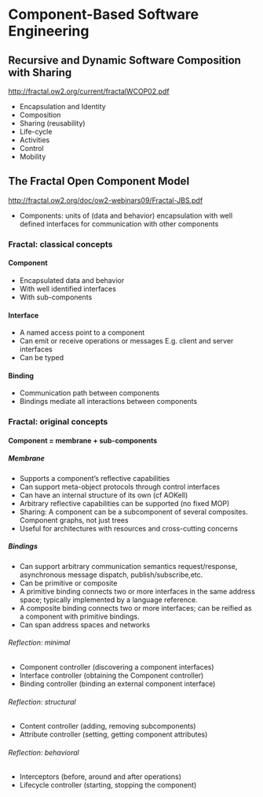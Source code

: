 Component-Based Software Engineering
====================================

Recursive and Dynamic Software Composition with Sharing
-------------------------------------------------------
http://fractal.ow2.org/current/fractalWCOP02.pdf
* Encapsulation and Identity
* Composition
* Sharing (reusability)
* Life-cycle
* Activities
* Control
* Mobility

The Fractal Open Component Model
--------------------------------
http://fractal.ow2.org/doc/ow2-webinars09/Fractal-JBS.pdf
* Components: units of (data and behavior) encapsulation with well
defined interfaces for communication with other components
### Fractal: classical concepts
#### Component
* Encapsulated data and behavior 
* With well identified interfaces
* With sub-components
#### Interface
* A named access point to a component
* Can emit or receive operations or messages
E.g. client and server interfaces
* Can be typed
#### Binding
* Communication path between components
* Bindings mediate all interactions between components

### Fractal:  original concepts
#### Component = membrane + sub-components
##### Membrane 
* Supports a component’s reflective capabilities
* Can support meta-object protocols through control interfaces
* Can have an internal structure of its own (cf AOKell)
* Arbitrary reflective capabilities can be supported (no fixed MOP)
* Sharing: A component can be a subcomponent of several composites.
Component graphs, not just trees
* Useful for architectures with resources and cross-cutting concerns

##### Bindings
* Can support arbitrary communication semantics request/response, 
asynchronous message dispatch, publish/subscribe,etc.
* Can be primitive or composite
* A primitive binding connects two or more interfaces in the same
address space; typically implemented by a language reference.
* A composite binding connects two or more interfaces; can be reified as a 
component with primitive bindings.
* Can span address spaces and networks
###### Reflection: minimal
* Component controller (discovering a component interfaces)
* Interface controller (obtaining the Component controller)
* Binding controller (binding an external component interface)
###### Reflection: structural
* Content controller (adding, removing subcomponents)
* Attribute controller (setting, getting component attributes)
###### Reflection: behavioral
* Interceptors (before, around and after operations)
* Lifecycle controller (starting, stopping the component)